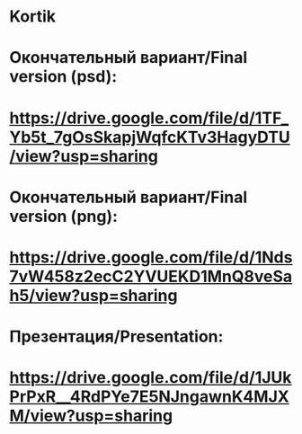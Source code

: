 # Kortik
# Окончательный вариант/Final version (psd):
# https://drive.google.com/file/d/1TF_Yb5t_7gOsSkapjWqfcKTv3HagyDTU/view?usp=sharing
# Окончательный вариант/Final version (png):
# https://drive.google.com/file/d/1Nds7vW458z2ecC2YVUEKD1MnQ8veSah5/view?usp=sharing
# Презентация/Presentation:
# https://drive.google.com/file/d/1JUkPrPxR__4RdPYe7E5NJngawnK4MJXM/view?usp=sharing
